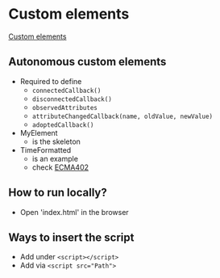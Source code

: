 # Custom elements
[Custom elements](https://javascript.info/custom-elements)

## Autonomous custom elements
* Required to define
  * `connectedCallback()`
  * `disconnectedCallback()`
  * `observedAttributes`
  * `attributeChangedCallback(name, oldValue, newValue)`
  * `adoptedCallback()`
* MyElement
  * is the skeleton
* TimeFormatted
  * is an example
  * check [ECMA402](https://tc39.es/ecma402/)

## How to run locally?
* Open 'index.html' in the browser

## Ways to insert the script
* Add under `<script></script>`
* Add via `<script src="Path">`
